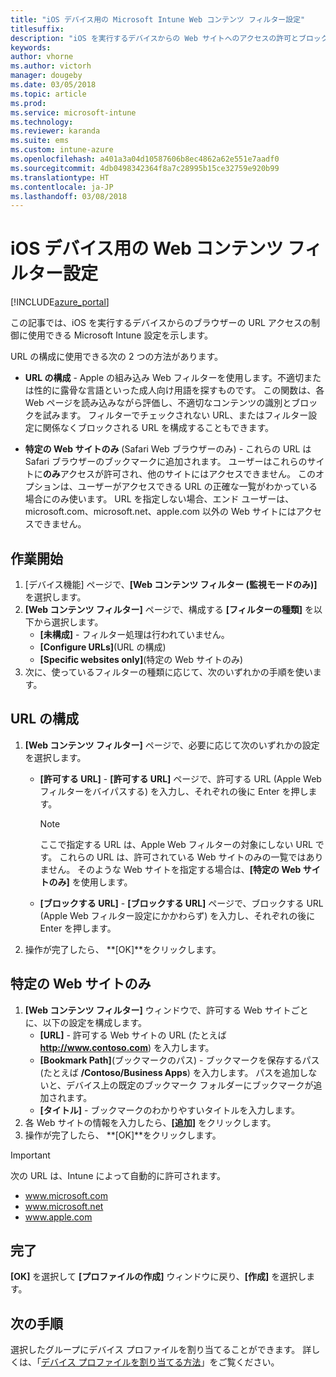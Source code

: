 ```yaml
---
title: "iOS デバイス用の Microsoft Intune Web コンテンツ フィルター設定"
titlesuffix: 
description: "iOS を実行するデバイスからの Web サイトへのアクセスの許可とブロックに使用できる Microsoft Intune 設定について説明します。"
keywords: 
author: vhorne
ms.author: victorh
manager: dougeby
ms.date: 03/05/2018
ms.topic: article
ms.prod: 
ms.service: microsoft-intune
ms.technology: 
ms.reviewer: karanda
ms.suite: ems
ms.custom: intune-azure
ms.openlocfilehash: a401a3a04d10587606b8ec4862a62e551e7aadf0
ms.sourcegitcommit: 4db0498342364f8a7c28995b15ce32759e920b99
ms.translationtype: HT
ms.contentlocale: ja-JP
ms.lasthandoff: 03/08/2018
---
```

# <a name="web-content-filter-settings-for-ios-devices"></a>iOS デバイス用の Web コンテンツ フィルター設定

[!INCLUDE[azure_portal](./includes/azure_portal.md)]

この記事では、iOS を実行するデバイスからのブラウザーの URL アクセスの制御に使用できる Microsoft Intune 設定を示します。

URL の構成に使用できる次の 2 つの方法があります。

- **URL の構成** - Apple の組み込み Web フィルターを使用します。不適切または性的に露骨な言語といった成人向け用語を探すものです。 この関数は、各 Web ページを読み込みながら評価し、不適切なコンテンツの識別とブロックを試みます。 フィルターでチェックされない URL、またはフィルター設定に関係なくブロックされる URL を構成することもできます。

- **特定の Web サイトのみ** (Safari Web ブラウザーのみ) - これらの URL は Safari ブラウザーのブックマークに追加されます。 ユーザーはこれらのサイトに**のみ**アクセスが許可され、他のサイトにはアクセスできません。 このオプションは、ユーザーがアクセスできる URL の正確な一覧がわかっている場合にのみ使います。
URL を指定しない場合、エンド ユーザーは、microsoft.com、microsoft.net、apple.com 以外の Web サイトにはアクセスできません。

## <a name="get-started"></a>作業開始

1. [デバイス機能] ページで、**[Web コンテンツ フィルター (監視モードのみ)]** を選択します。
2. **[Web コンテンツ フィルター]** ページで、構成する **[フィルターの種類]** を以下から選択します。
    - **[未構成]** - フィルター処理は行われていません。
    - **[Configure URLs]**(URL の構成)
    - **[Specific websites only]**(特定の Web サイトのみ)
3. 次に、使っているフィルターの種類に応じて、次のいずれかの手順を使います。


## <a name="configure-urls"></a>URL の構成

1. **[Web コンテンツ フィルター]** ページで、必要に応じて次のいずれかの設定を選択します。
   - **[許可する URL]** - **[許可する URL]** ページで、許可する URL (Apple Web フィルターをバイパスする) を入力し、それぞれの後に Enter を押します。
     > [!NOTE]
     > ここで指定する URL は、Apple Web フィルターの対象にしない URL です。 これらの URL は、許可されている Web サイトのみの一覧ではありません。 そのような Web サイトを指定する場合は、**[特定の Web サイトのみ]** を使用します。

   - **[ブロックする URL]** - **[ブロックする URL]** ページで、ブロックする URL (Apple Web フィルター設定にかかわらず) を入力し、それぞれの後に Enter を押します。
2. 操作が完了したら、 **[OK]**をクリックします。


## <a name="specific-websites-only"></a>特定の Web サイトのみ

1. **[Web コンテンツ フィルター]** ウィンドウで、許可する Web サイトごとに、以下の設定を構成します。
    - **[URL]** - 許可する Web サイトの URL (たとえば **http://www.contoso.com**) を入力します。
    - **[Bookmark Path]**(ブックマークのパス) - ブックマークを保存するパス (たとえば **/Contoso/Business Apps**) を入力します。 パスを追加しないと、デバイス上の既定のブックマーク フォルダーにブックマークが追加されます。
    - **[タイトル]** - ブックマークのわかりやすいタイトルを入力します。
2. 各 Web サイトの情報を入力したら、**[追加]** をクリックします。
3. 操作が完了したら、 **[OK]**をクリックします。

>[!IMPORTANT]
> 次の URL は、Intune によって自動的に許可されます。
> - www.microsoft.com
> - www.microsoft.net
> - www.apple.com

## <a name="finish-up"></a>完了

**[OK]** を選択して **[プロファイルの作成]** ウィンドウに戻り、**[作成]** を選択します。

## <a name="next-steps"></a>次の手順

選択したグループにデバイス プロファイルを割り当てることができます。 詳しくは、「[デバイス プロファイルを割り当てる方法](device-profile-assign.md)」をご覧ください。
